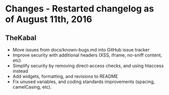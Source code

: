 # Changes - Restarted changelog as of August 11th, 2016

## TheKabal
- Move issues from docs/known-bugs.md into GitHub issue tracker
- Improve security with additional headers (XSS, iframe, no-sniff content, etc)
- Simplify security by removing direct-access checks, and using htaccess instead
- Add widgets, formatting, and revisions to README
- Fix unused variables, and coding standards improvements (spacing, camelCasing, etc).
